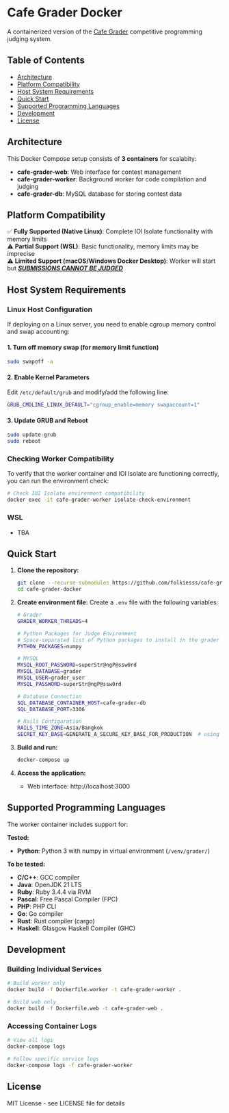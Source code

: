 # Cafe Grader Docker

A containerized version of the [Cafe Grader](https://github.com/nattee/cafe-grader-web) competitive programming judging system.

## Table of Contents

- [Architecture](#architecture)
- [Platform Compatibility](#platform-compatibility)
- [Host System Requirements](#host-system-requirements)
- [Quick Start](#quick-start)
- [Supported Programming Languages](#supported-programming-languages)
- [Development](#development)
- [License](#license)

## Architecture

This Docker Compose setup consists of **3 containers** for scalabity:

- **cafe-grader-web**: Web interface for contest management
- **cafe-grader-worker**: Background worker for code compilation and judging
- **cafe-grader-db**: MySQL database for storing contest data

## Platform Compatibility

✅ **Fully Supported (Native Linux)**: Complete IOI Isolate functionality with memory limits  
⚠️ **Partial Support (WSL)**: Basic functionality, memory limits may be imprecise  
⚠️ **Limited Support (macOS/Windows Docker Desktop)**: Worker will start but ***<u>SUBMISSIONS CANNOT BE JUDGED</u>***

## Host System Requirements

### Linux Host Configuration

If deploying on a Linux server, you need to enable cgroup memory control and swap accounting:

#### 1. Turn off memory swap (for memory limit function)

```bash
sudo swapoff -a
```

#### 2. Enable Kernel Parameters

Edit `/etc/default/grub` and modify/add the following line:

```bash
GRUB_CMDLINE_LINUX_DEFAULT="cgroup_enable=memory swapaccount=1"
```

#### 3. Update GRUB and Reboot

```bash
sudo update-grub
sudo reboot
```

### Checking Worker Compatibility

To verify that the worker container and IOI Isolate are functioning correctly, you can run the environment check:

```bash
# Check IOI Isolate environment compatibility
docker exec -it cafe-grader-worker isolate-check-environment
```

### WSL
- TBA

## Quick Start

1. **Clone the repository:**
   ```bash
   git clone --recurse-submodules https://github.com/folkiesss/cafe-grader-docker.git
   cd cafe-grader-docker
   ```

2. **Create environment file:**
   Create a `.env` file with the following variables:

   ```bash
   # Grader
   GRADER_WORKER_THREADS=4

   # Python Packages for Judge Environment
   # Space-separated list of Python packages to install in the grader virtual environment
   PYTHON_PACKAGES=numpy

   # MYSQL
   MYSQL_ROOT_PASSWORD=superStr@ngP@ssw0rd
   MYSQL_DATABASE=grader
   MYSQL_USER=grader_user
   MYSQL_PASSWORD=superStr@ngP@ssw0rd

   # Database Connection
   SQL_DATABASE_CONTAINER_HOST=cafe-grader-db
   SQL_DATABASE_PORT=3306

   # Rails Configuration
   RAILS_TIME_ZONE=Asia/Bangkok
   SECRET_KEY_BASE=GENERATE_A_SECURE_KEY_BASE_FOR_PRODUCTION  # using `openssl rand -hex 64`
   ```

3. **Build and run:**
   ```bash
   docker-compose up
   ```

4. **Access the application:**
   - Web interface: http://localhost:3000

## Supported Programming Languages

The worker container includes support for:

**Tested:**
- **Python**: Python 3 with numpy in virtual environment (`/venv/grader/`)

**To be tested:**
- **C/C++**: GCC compiler
- **Java**: OpenJDK 21 LTS
- **Ruby**: Ruby 3.4.4 via RVM
- **Pascal**: Free Pascal Compiler (FPC)
- **PHP**: PHP CLI
- **Go**: Go compiler
- **Rust**: Rust compiler (cargo)
- **Haskell**: Glasgow Haskell Compiler (GHC)

## Development

### Building Individual Services

```bash
# Build worker only
docker build -f Dockerfile.worker -t cafe-grader-worker .

# Build web only  
docker build -f Dockerfile.web -t cafe-grader-web .
```

### Accessing Container Logs

```bash
# View all logs
docker-compose logs

# Follow specific service logs
docker-compose logs -f cafe-grader-worker
```

## License

MIT License - see LICENSE file for details